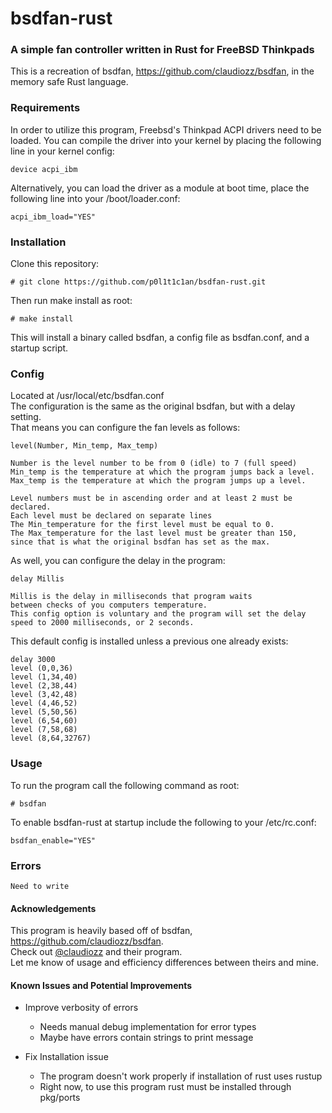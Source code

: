 # bsdfan-rust
### A simple fan controller written in Rust for FreeBSD Thinkpads

This is a recreation of bsdfan, https://github.com/claudiozz/bsdfan, in the memory safe Rust language.

### Requirements
In order to utilize this program, Freebsd's Thinkpad ACPI drivers need to be loaded. 
You can compile the driver into your kernel by placing the following line in your kernel config:

`device acpi_ibm`

Alternatively, you can load the driver as a module at boot time, place the following line into your /boot/loader.conf:

`acpi_ibm_load="YES"`

### Installation
Clone this repository:
```
# git clone https://github.com/p0l1t1c1an/bsdfan-rust.git
```
Then run make install as root:
```
# make install
```
This will install a binary called bsdfan, a config file as bsdfan.conf, and a startup script.

### Config
Located at /usr/local/etc/bsdfan.conf   
The configuration is the same as the original bsdfan, but with a delay setting.  
That means you can configure the fan levels as follows:
```
level(Number, Min_temp, Max_temp)

Number is the level number to be from 0 (idle) to 7 (full speed)
Min_temp is the temperature at which the program jumps back a level.
Max_temp is the temperature at which the program jumps up a level.

Level numbers must be in ascending order and at least 2 must be declared.
Each level must be declared on separate lines
The Min_temperature for the first level must be equal to 0.
The Max_temperature for the last level must be greater than 150, 
since that is what the original bsdfan has set as the max.
```
As well, you can configure the delay in the program:
```
delay Millis

Millis is the delay in milliseconds that program waits 
between checks of you computers temperature.
This config option is voluntary and the program will set the delay
speed to 2000 milliseconds, or 2 seconds.
```

This default config is installed unless a previous one already exists:
```
delay 3000
level (0,0,36)
level (1,34,40)
level (2,38,44)
level (3,42,48)
level (4,46,52)
level (5,50,56)
level (6,54,60)
level (7,58,68)
level (8,64,32767)
```

### Usage
To run the program call the following command as root: 
```
# bsdfan
```

To enable bsdfan-rust at startup include the following to your /etc/rc.conf:

`bsdfan_enable="YES"`


### Errors
`Need to write`

#### Acknowledgements
This program is heavily based off of bsdfan, https://github.com/claudiozz/bsdfan.   
Check out [@claudiozz](https://github.com/claudiozz) and their program.   
Let me know of usage and efficiency differences between theirs and mine.

#### Known Issues and Potential Improvements
- Improve verbosity of errors
  - Needs manual debug implementation for error types
  - Maybe have errors contain strings to print message
  
- Fix Installation issue
  - The program doesn't work properly if installation of rust uses rustup
  - Right now, to use this program rust must be installed through pkg/ports
   
